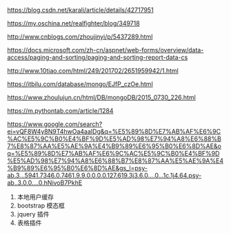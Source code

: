 https://blog.csdn.net/karali/article/details/42717951

https://my.oschina.net/realfighter/blog/349718

http://www.cnblogs.com/zhoujinyi/p/5437289.html

https://docs.microsoft.com/zh-cn/aspnet/web-forms/overview/data-access/paging-and-sorting/paging-and-sorting-report-data-cs

http://www.10tiao.com/html/249/201702/2651959942/1.html

https://itbilu.com/database/mongo/EJfP_czOe.html

https://www.zhoulujun.cn/html/DB/mongoDB/2015_0730_226.html

https://m.pythontab.com/article/1284

https://www.google.com/search?ei=vQF8W4y8N9T4hwOa4aaIDg&q=%E5%89%8D%E7%AB%AF%E6%9C%AC%E5%9C%B0%E4%BF%9D%E5%AD%98%E7%94%A8%E6%88%B7%E8%87%AA%E5%AE%9A%E4%B9%89%E6%95%B0%E6%8D%AE&oq=%E5%89%8D%E7%AB%AF%E6%9C%AC%E5%9C%B0%E4%BF%9D%E5%AD%98%E7%94%A8%E6%88%B7%E8%87%AA%E5%AE%9A%E4%B9%89%E6%95%B0%E6%8D%AE&gs_l=psy-ab.3...5941.7346.0.7461.9.9.0.0.0.0.127.619.3j3.6.0....0...1c.1j4.64.psy-ab..3.0.0....0.hNivoB7PkhE


1. 本地用户缓存
2. bootstrap 模态框
3. jquery 插件
3. 表格插件
